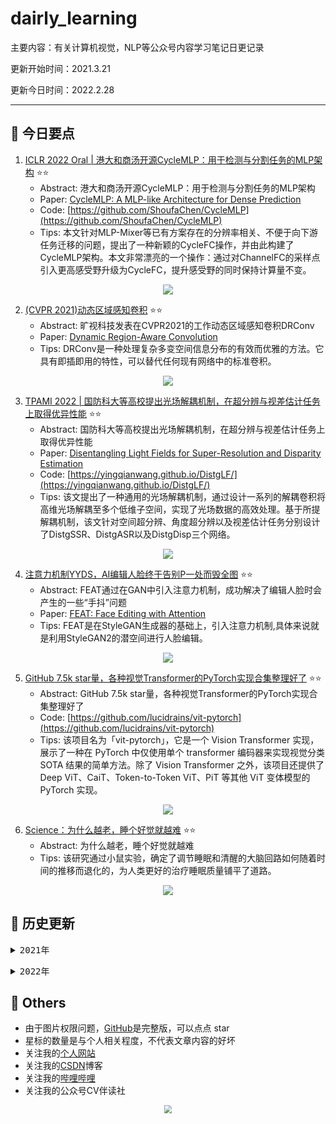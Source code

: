 # dairly_learning
主要内容：有关计算机视觉，NLP等公众号内容学习笔记日更记录

更新开始时间：2021.3.21

更新今日时间：2022.2.28

------

## :paperclip:  今日要点

1. [ICLR 2022 Oral | 港大和商汤开源CycleMLP：用于检测与分割任务的MLP架构](https://mp.weixin.qq.com/s/82krdn9-3qgbL4B7Z8pOKg)         :star::star:
   - Abstract: 港大和商汤开源CycleMLP：用于检测与分割任务的MLP架构
   - Paper: [CycleMLP: A MLP-like Architecture for Dense Prediction](https://arxiv.org/abs/2107.10224)
   - Code: [https://github.com/ShoufaChen/CycleMLP](https://github.com/ShoufaChen/CycleMLP)
   - Tips:  本文针对MLP-Mixer等已有方案存在的分辨率相关、不便于向下游任务迁移的问题，提出了一种新颖的CycleFC操作，并由此构建了CycleMLP架构。本文非常漂亮的一个操作：通过对ChannelFC的采样点引入更高感受野升级为CycleFC，提升感受野的同时保持计算量不变。

<div align=center><img src="https://mmbiz.qpic.cn/sz_mmbiz_jpg/gYUsOT36vfrPMhYaaNts86Ccg08Q7t1W8kw6CT17ZB5ljsMcehX22I23ybFn8jpOibn6ib4Uf8GaSIc4SHJJrHBA/640?wx_fmt=jpeg&wxfrom=5&wx_lazy=1&wx_co=1" style='zoom:100%'>
</div>



2. [(CVPR 2021)动态区域感知卷积](https://mp.weixin.qq.com/s/_8rzSn6419tjn6xSfs9k4A)       :star::star:
   - Abstract: 旷视科技发表在CVPR2021的工作动态区域感知卷积DRConv
   - Paper: [Dynamic Region-Aware Convolution](https://arxiv.org/pdf/2003.12243.pdf)
   - Tips: DRConv是一种处理复杂多变空间信息分布的有效而优雅的方法。它具有即插即用的特性，可以替代任何现有网络中的标准卷积。

<div align=center><img src="https://mmbiz.qpic.cn/mmbiz_png/xT3a9RE17lTNbWibbMoQJFNOEENJGicle2dGrbeqQiaOUPaUfiaL8xae4hS9ppo1l2cqR60UPUHmZyynVVtxtrQ2Fg/640?wx_fmt=png&wxfrom=5&wx_lazy=1&wx_co=1" style='zoom:100%'>
</div>


3. [TPAMI 2022 | 国防科大等高校提出光场解耦机制，在超分辨与视差估计任务上取得优异性能](https://mp.weixin.qq.com/s/AeunZC4EBb5rdkYZkYtV9Q)       :star::star:
   - Abstract: 国防科大等高校提出光场解耦机制，在超分辨与视差估计任务上取得优异性能
   - Paper: [Disentangling Light Fields for Super-Resolution and Disparity Estimation](https://arxiv.org/pdf/2202.10603.pdf)
   - Code: [https://yingqianwang.github.io/DistgLF/](https://yingqianwang.github.io/DistgLF/)
   - Tips: 该文提出了一种通用的光场解耦机制，通过设计一系列的解耦卷积将高维光场解耦至多个低维子空间，实现了光场数据的高效处理。基于所提解耦机制，该文针对空间超分辨、角度超分辨以及视差估计任务分别设计了DistgSSR、DistgASR以及DistgDisp三个网络。

<div align=center><img src="https://mmbiz.qpic.cn/mmbiz_png/BJbRvwibeSTu5ssMNv622MZFGHiahS5wlgt02HfAudlOZN4pZiac0UC97mQmOkJF6LnLE95eNKVZSdtcCtRZ5iaKlw/640?wx_fmt=png&wxfrom=5&wx_lazy=1&wx_co=1" style='zoom:100%'>
</div>


4. [注意力机制YYDS，AI编辑人脸终于告别P一处而毁全图](https://mp.weixin.qq.com/s/ViVJ4W1jJLaPmJ0n_KR1bQ)       :star::star:
   - Abstract: FEAT通过在GAN中引入注意力机制，成功解决了编辑人脸时会产生的一些“手抖”问题
   - Paper: [FEAT: Face Editing with Attention](https://arxiv.org/abs/2202.02713)
   - Tips: FEAT是在StyleGAN生成器的基础上，引入注意力机制,具体来说就是利用StyleGAN2的潜空间进行人脸编辑。

<div align=center><img src="https://mmbiz.qpic.cn/mmbiz_jpg/Z8w2ExrFgDzC9w2FDqA9tfOm7XiaZ15ibSxXSyphhRjgT9C2V2aJOT5uPlr0r55IuQUWOEKacdDBeQklCJZstEMw/640?wx_fmt=jpeg&wxfrom=5&wx_lazy=1&wx_co=1" style='zoom:100%'>
</div>


5. [GitHub 7.5k star量，各种视觉Transformer的PyTorch实现合集整理好了](https://mp.weixin.qq.com/s/SruewApFEo6ekH039idsNA)       :star::star:
   - Abstract: GitHub 7.5k star量，各种视觉Transformer的PyTorch实现合集整理好了
   - Code: [https://github.com/lucidrains/vit-pytorch](https://github.com/lucidrains/vit-pytorch)
   - Tips: 该项目名为「vit-pytorch」，它是一个 Vision Transformer 实现，展示了一种在 PyTorch 中仅使用单个 transformer 编码器来实现视觉分类 SOTA 结果的简单方法。除了 Vision Transformer 之外，该项目还提供了 Deep ViT、CaiT、Token-to-Token ViT、PiT 等其他 ViT 变体模型的 PyTorch 实现。

<div align=center><img src="https://mmbiz.qpic.cn/mmbiz_gif/KmXPKA19gWicr7bCQicQzg3uKibL9p92bbJBFEwWibxNpbApKI7RK3icocHGicLgSqygUqVnFNFsIhk5PRUZtHd3vOMA/640?wx_fmt=gif&wxfrom=5&wx_lazy=1" style='zoom:100%'>
</div>


6. [Science：为什么越老，睡个好觉就越难](https://mp.weixin.qq.com/s/bJwqkHEcTCsksSDYGM3euQ)       :star::star:
   - Abstract: 为什么越老，睡个好觉就越难
   - Tips: 该研究通过小鼠实验，确定了调节睡眠和清醒的大脑回路如何随着时间的推移而退化的，为人类更好的治疗睡眠质量铺平了道路。

<div align=center><img src="https://mmbiz.qpic.cn/mmbiz_png/f1HH88jZicVuM3kosx55dnvwcYvhCiaicBNgv0IPcKkeTq77NDHJOuJc721KacrdTL63Arfex3OhhZHWkBTXfwb6g/640?wx_fmt=png&wxfrom=5&wx_lazy=1&wx_co=1" style='zoom:100%'>
</div>



## :paperclip:  历史更新

<pre><details><summary>2021年</summary>
<details><summary>3月</summary>
    1. <a href="notes/202103/0321.md" target="_blank">公众号内容拓展学习笔记（2021.3.21）</a>
    2. <a href="notes/202103/0322.md" target="_blank">公众号内容拓展学习笔记（2021.3.22）</a>
    3. <a href="notes/202103/0323.md" target="_blank">公众号内容拓展学习笔记（2021.3.23）</a>
    4. <a href="notes/202103/0324.md" target="_blank">公众号内容拓展学习笔记（2021.3.24）</a>
    5. <a href="notes/202103/0325.md" target="_blank">公众号内容拓展学习笔记（2021.3.25）</a>
    6. <a href="notes/202103/0326.md" target="_blank">公众号内容拓展学习笔记（2021.3.26）</a>
    7. <a href="notes/202103/0327.md" target="_blank">公众号内容拓展学习笔记（2021.3.27）</a>
    8. <a href="notes/202103/0328.md" target="_blank">公众号内容拓展学习笔记（2021.3.28）</a>
    9. <a href="notes/202103/0329.md" target="_blank">公众号内容拓展学习笔记（2021.3.29）</a>
    10. <a href="notes/202103/0330.md" target="_blank">公众号内容拓展学习笔记（2021.3.30）</a>
    11. <a href="notes/202103/0331.md" target="_blank">公众号内容拓展学习笔记（2021.3.31）</a>
</details>
<details><summary>4月</summary>
    1. <a href="notes/202104/0401.md" target="_blank">公众号内容拓展学习笔记（2021.4.1）</a>
    2. <a href="notes/202104/0402.md" target="_blank">公众号内容拓展学习笔记（2021.4.2）</a>
    3. <a href="notes/202104/0403.md" target="_blank">公众号内容拓展学习笔记（2021.4.3）</a>
    4. <a href="notes/202104/0404.md" target="_blank">公众号内容拓展学习笔记（2021.4.4）</a>
    5. <a href="notes/202104/0405.md" target="_blank">公众号内容拓展学习笔记（2021.4.5）</a>
    6. <a href="notes/202104/0406.md" target="_blank">公众号内容拓展学习笔记（2021.4.6）</a>
    7. <a href="notes/202104/0407.md" target="_blank">公众号内容拓展学习笔记（2021.4.7）</a>
    8. <a href="notes/202104/0408.md" target="_blank">公众号内容拓展学习笔记（2021.4.8）</a>
    9. <a href="notes/202104/0409.md" target="_blank">公众号内容拓展学习笔记（2021.4.9）</a>
    10. <a href="notes/202104/0410.md" target="_blank">公众号内容拓展学习笔记（2021.4.10）</a>
    11. <a href="notes/202104/0411.md" target="_blank">公众号内容拓展学习笔记（2021.4.11）</a>
    12. <a href="notes/202104/0412.md" target="_blank">公众号内容拓展学习笔记（2021.4.12）</a>
    13. <a href="notes/202104/0413.md" target="_blank">公众号内容拓展学习笔记（2021.4.13）</a>
    14. <a href="notes/202104/0414.md" target="_blank">公众号内容拓展学习笔记（2021.4.14）</a>
    15. <a href="notes/202104/0415.md" target="_blank">公众号内容拓展学习笔记（2021.4.15）</a>
    16. <a href="notes/202104/0416.md" target="_blank">公众号内容拓展学习笔记（2021.4.16）</a>
    17. <a href="notes/202104/0417.md" target="_blank">公众号内容拓展学习笔记（2021.4.17）</a>
    18. <a href="notes/202104/0418.md" target="_blank">公众号内容拓展学习笔记（2021.4.18）</a>
    19. <a href="notes/202104/0419.md" target="_blank">公众号内容拓展学习笔记（2021.4.19）</a>
    20. <a href="notes/202104/0420.md" target="_blank">公众号内容拓展学习笔记（2021.4.20）</a>
    21. <a href="notes/202104/0421.md" target="_blank">公众号内容拓展学习笔记（2021.4.21）</a>
    22. <a href="notes/202104/0422.md" target="_blank">公众号内容拓展学习笔记（2021.4.22）</a>
    23. <a href="notes/202104/0423.md" target="_blank">公众号内容拓展学习笔记（2021.4.23）</a>
    24. <a href="notes/202104/0424.md" target="_blank">公众号内容拓展学习笔记（2021.4.24）</a>
    25. <a href="notes/202104/0425.md" target="_blank">公众号内容拓展学习笔记（2021.4.25）</a>
    26. <a href="notes/202104/0426.md" target="_blank">公众号内容拓展学习笔记（2021.4.26）</a>
    27. <a href="notes/202104/0427.md" target="_blank">公众号内容拓展学习笔记（2021.4.27）</a>
    28. <a href="notes/202104/0428.md" target="_blank">公众号内容拓展学习笔记（2021.4.28）</a>
    29. <a href="notes/202104/0429.md" target="_blank">公众号内容拓展学习笔记（2021.4.29）</a>
    30. <a href="notes/202104/0430.md" target="_blank">公众号内容拓展学习笔记（2021.4.30）</a>
</details>
<details><summary>5月</summary>
    1. <a href="notes/202105/0501.md" target="_blank">公众号内容拓展学习笔记（2021.5.1）</a>
    2. <a href="notes/202105/0502.md" target="_blank">公众号内容拓展学习笔记（2021.5.2）</a>
    3. <a href="notes/202105/0503.md" target="_blank">公众号内容拓展学习笔记（2021.5.3）</a>
    4. <a href="notes/202105/0504.md" target="_blank">公众号内容拓展学习笔记（2021.5.4）</a>
    5. <a href="notes/202105/0505.md" target="_blank">公众号内容拓展学习笔记（2021.5.5）</a>
    6. <a href="notes/202105/0506.md" target="_blank">公众号内容拓展学习笔记（2021.5.6）</a>
    7. <a href="notes/202105/0507.md" target="_blank">公众号内容拓展学习笔记（2021.5.7）</a>
    8. <a href="notes/202105/0508.md" target="_blank">公众号内容拓展学习笔记（2021.5.8）</a>
    9. <a href="notes/202105/0509.md" target="_blank">公众号内容拓展学习笔记（2021.5.9）</a>
    10. <a href="notes/202105/05010.md" target="_blank">公众号内容拓展学习笔记（2021.5.10）</a>
    11. <a href="notes/202105/05011.md" target="_blank">公众号内容拓展学习笔记（2021.5.11）</a>
    12. <a href="notes/202105/05012.md" target="_blank">公众号内容拓展学习笔记（2021.5.12）</a>
    13. <a href="notes/202105/05013.md" target="_blank">公众号内容拓展学习笔记（2021.5.13）</a>
    14. <a href="notes/202105/05014.md" target="_blank">公众号内容拓展学习笔记（2021.5.14）</a>
    15. <a href="notes/202105/05015.md" target="_blank">公众号内容拓展学习笔记（2021.5.15）</a>
    16. <a href="notes/202105/05016.md" target="_blank">公众号内容拓展学习笔记（2021.5.16）</a>
    17. <a href="notes/202105/05027.md" target="_blank">公众号内容拓展学习笔记（2021.5.27）</a>
</details>
<details><summary>9月</summary>
    1. <a href="notes/202109/0930.md" target="_blank">公众号内容拓展学习笔记（2021.9.30）</a>
</details>
<details><summary>10月</summary>
    1. <a href="notes/202110/1001.md" target="_blank">公众号内容拓展学习笔记（2021.10.1）</a>
    2. <a href="notes/202110/1002.md" target="_blank">公众号内容拓展学习笔记（2021.10.2）</a>
    3. <a href="notes/202110/1003.md" target="_blank">公众号内容拓展学习笔记（2021.10.3）</a>
    4. <a href="notes/202110/1004.md" target="_blank">公众号内容拓展学习笔记（2021.10.4）</a>
    5. <a href="notes/202110/1006.md" target="_blank">公众号内容拓展学习笔记（2021.10.6）</a>
    6. <a href="notes/202110/1008.md" target="_blank">公众号内容拓展学习笔记（2021.10.8）</a>
    7. <a href="notes/202110/1016.md" target="_blank">公众号内容拓展学习笔记（2021.10.16）</a>
    8. <a href="notes/202110/1018.md" target="_blank">公众号内容拓展学习笔记（2021.10.18）</a>
</details>
</pre>
<pre><details><summary>2022年</summary>
<details><summary>1月</summary>
    1. <a href="notes/202201/0120.md" target="_blank">公众号内容拓展学习笔记（2022.1.20）</a>
</details>
<details><summary>2月</summary>
    1. <a href="notes/202202/0225.md" target="_blank">公众号内容拓展学习笔记（2022.2.25）</a>
    2. <a href="notes/202202/0226.md" target="_blank">公众号内容拓展学习笔记（2022.2.26）</a>
    3. <a href="notes/202202/0227.md" target="_blank">公众号内容拓展学习笔记（2022.2.27）</a>
    4. <a href="notes/202202/0228.md" target="_blank">公众号内容拓展学习笔记（2022.2.28）</a>
</details>
</pre>




## :paperclip:  Others

- 由于图片权限问题，[GitHub](https://github.com/xiaoxuebajie/dairly_learning)是完整版，可以点点 star
- 星标的数量是与个人相关程度，不代表文章内容的好坏
- 关注我的[个人网站](http://www.cvbds.cn/)
- 关注我的[CSDN](https://blog.csdn.net/xiaoxuebajie)博客
- 关注我的[哔哩哔哩](https://space.bilibili.com/424394389)
- 关注我的公众号CV伴读社

<div align=center><img src="https://img-blog.csdnimg.cn/202005031406335.jpg" style='zoom:80%'>
</div>